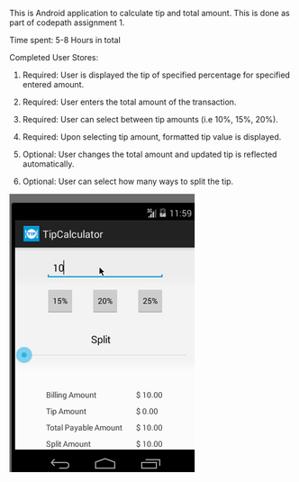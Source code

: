This is Android application to calculate tip and total amount. This is done as part of codepath assignment 1. 

Time spent: 5-8 Hours in total

Completed User Stores:
1. Required: User is displayed the tip of specified percentage for specified entered amount.

2. Required: User enters the total amount of the transaction.

3. Required: User can select between tip amounts (i.e 10%, 15%, 20%).

4. Required: Upon selecting tip amount, formatted tip value is displayed.

5. Optional: User changes the total amount and updated tip is reflected automatically.

6. Optional: User can select how many ways to split the tip.

![App Gif](Tip%20Calculator.gif)

